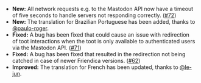 * **New:** All network requests e.g. to the Mastodon API now have a timeout of five seconds to handle servers not responding correctly. ([#72](https://github.com/rugk/mastodon-simplified-federation/pull/72))
* **New:** The translation for Brazilian Portuguese has been added, thanks to [@paulo-roger](https://github.com/paulo-roger).
* **Fixed:** A bug has been fixed that could cause an issue with redirection of toot interactions when the toot is only  available to authenticated users via the Mastodon API. ([#71](https://github.com/rugk/mastodon-simplified-federation/issues/71))
* **Fixed:** A bug has been fixed that resulted in the redirection not being catched in case of newer Friendica versions. ([#62](https://github.com/rugk/mastodon-simplified-federation/issues/62))
* **Improved:** The translation for French has been updated, thanks to [@le-jun](https://github.com/le-jun).
